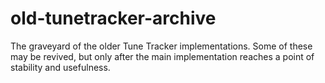 # old-tunetracker-archive
The graveyard of the older Tune Tracker implementations. Some of these may be revived, but only after the main implementation reaches a point of stability and usefulness.
